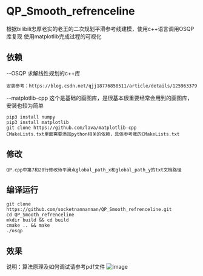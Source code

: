 # QP_Smooth_refrenceline
根据bilibili忠厚老实的老王的二次规划平滑参考线建模，使用c++语言调用OSQP库复现
使用matplotlib完成过程的可视化
## 依赖
--OSQP
求解线性规划的c++库
```shell
安装参考：https://blog.csdn.net/qjj18776858511/article/details/125963379
```
--matplotlib-cpp
    这个是基础的画图库，是很基本很重要经常会用到的画图库，安装也较为简单
```shell
pip3 install numpy
pip3 install matplotlib
git clone https://github.com/lava/matplotlib-cpp
CMakeLists.txt里面需要添加python相关的依赖，具体参考我的CMakeLists.txt
```
## 修改
```shell
QP.cpp中第7和20行修改待平滑点global_path_x和global_path_y的txt文档路径
```
## 编译运行
```shell
git clone https://github.com/socketnannannan/QP_Smooth_refrenceline.git
cd QP_Smooth_refrenceline
mkdir build && cd build
cmake .. && make
./osqp
```
## 效果
说明：算法原理及如何调试请参考pdf文件
![image]()

